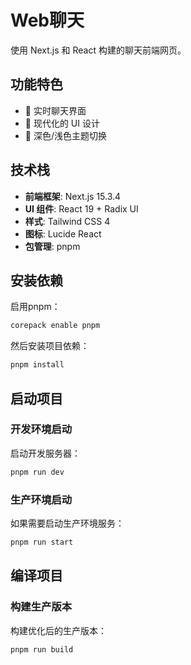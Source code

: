 # Web聊天

使用 Next.js 和 React 构建的聊天前端网页。

## 功能特色

- 💬 实时聊天界面
- 🎨 现代化的 UI 设计
- 🌙 深色/浅色主题切换

## 技术栈

- **前端框架**: Next.js 15.3.4
- **UI 组件**: React 19 + Radix UI
- **样式**: Tailwind CSS 4
- **图标**: Lucide React
- **包管理**: pnpm

## 安装依赖

启用pnpm：

```bash
corepack enable pnpm
```

然后安装项目依赖：

```bash
pnpm install
```

## 启动项目

### 开发环境启动

启动开发服务器：

```bash
pnpm run dev
```


### 生产环境启动

如果需要启动生产环境服务：

```bash
pnpm run start
```


## 编译项目

### 构建生产版本

构建优化后的生产版本：

```bash
pnpm run build
```

